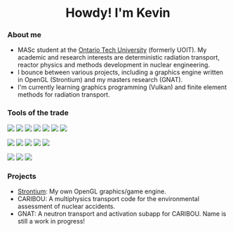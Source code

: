 <h1 align="center">Howdy! I'm Kevin</h1>

### About me
- MASc student at the [Ontario Tech University](https://ontariotechu.ca/) (formerly UOIT). My academic and research interests are deterministic radiation transport, reactor physics and methods development in nuclear engineering.
- I bounce between various projects, including a graphics engine written in OpenGL (Strontium) and my masters research (GNAT).
- I'm currently learning graphics programming (Vulkan) and finite element methods for radiation transport.

### Tools of the trade
<img src="https://img.shields.io/badge/Python-white.svg?&style=flat-square&logo=python&logoColor=3776AB"> <img src="https://img.shields.io/badge/Matlab-white.svg?&style=flat-square&logo=Mathworks&logoColor=orange"> <img src="https://img.shields.io/badge/C++-white.svg?&style=flat-square&logo=c%2B%2B&logoColor=00599C"> <img src="https://img.shields.io/badge/Java-white.svg?&style=flat-square&logo=java&logoColor=orange"> <img src="https://img.shields.io/badge/Fortran-white.svg?&style=flat-square&logo=fortran&logoColor=purple"> <img src="https://img.shields.io/badge/OpenGL-white.svg?&style=flat-square&logo=opengl&logoColor=orange"> <img src="https://img.shields.io/badge/Vulkan-white.svg?&style=flat-square&logo=vulkan&logoColor=red">

<img src="https://img.shields.io/badge/Atom-white.svg?&style=flat-square&logo=atom&logoColor=66595C"> <img src="https://img.shields.io/badge/IDEA-white.svg?&style=flat-square&logo=intellij-idea&logoColor=purple"> <img src="https://img.shields.io/badge/PyCharm-white.svg?&style=flat-square&logo=pycharm&logoColor=1bd88b">
 <img src="https://img.shields.io/badge/CLion-white.svg?&style=flat-square&logo=clion&logoColor=black"> <img src="https://img.shields.io/badge/Visual_Studio-white.svg?&style=flat-square&logo=visual-studio&logoColor=5C2D91">
 
<img src="https://img.shields.io/badge/Windows_10-white.svg?&style=flat-square&logo=windows&logoColor=0078D6"> <img src="https://img.shields.io/badge/Linux-white.svg?&style=flat-square&logo=linux&logoColor=black"> <img src="https://img.shields.io/badge/Ubuntu-white.svg?&style=flat-square&logo=ubuntu&logoColor=E95420"> 
 
### Projects
- [Strontium](https://github.com/ksawatzky777/Strontium): My own OpenGL graphics/game engine. 
- CARIBOU: A multiphysics transport code for the environmental assessment of nuclear accidents.
- GNAT: A neutron transport and activation subapp for CARIBOU. Name is still a work in progress!

<!--
**ksawatzky777/ksawatzky777** is a ✨ _special_ ✨ repository because its `README.md` (this file) appears on your GitHub profile.

Here are some ideas to get you started:

- 🔭 I’m currently working on ...
- 🌱 I’m currently learning ...
- 👯 I’m looking to collaborate on ...
- 🤔 I’m looking for help with ...
- 💬 Ask me about ...
- 📫 How to reach me: ...
- 😄 Pronouns: ...
- ⚡ Fun fact: ...
-->
